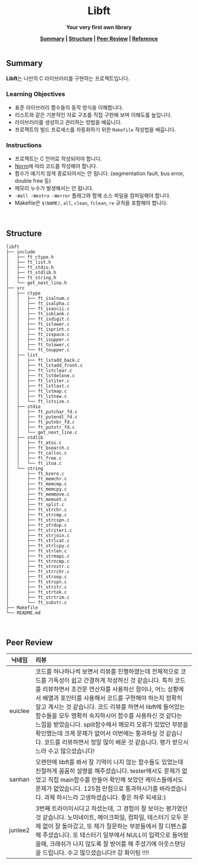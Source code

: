 <h1 align="center">Libft</h1>

<p align="center"><strong>Your very first own library</strong></p>

<div align="center">
  <strong>
    <a href="#summary">Summary</a> |
    <a href="#structure">Structure</a> |
    <a href="#peer-review">Peer Review</a> |
		<a href="https://man7.org/linux/man-pages/index.html">Reference</a>
  </strong>
</div>

<br>

## Summary

**Libft**는 나만의 C 라이브러리를 구현하는 프로젝트입니다.

### Learning Objectives

- 표준 라이브러리 함수들의 동작 방식을 이해합니다.
- 리스트와 같은 기본적인 자료 구조를 직접 구현해 보며 이해도를 높입니다.
- 라이브러리를 생성하고 관리하는 방법을 배웁니다.
- 프로젝트의 빌드 프로세스를 자동화하기 위한 `Makefile` 작성법을 배웁니다.

### Instructions

- 프로젝트는 C 언어로 작성되어야 합니다.
- [Norm](https://github.com/42School/norminette/blob/master/pdf/ko.norm.pdf)에 따라 코드를 작성해야 합니다.
- 함수가 예기치 않게 종료되어서는 안 됩니다. (segmentation fault, bus error, double free 등)
- 메모리 누수가 발생해서는 안 됩니다.
- `-Wall -Wextra -Werror` 플래그와 함께 소스 파일을 컴파일해야 합니다.
- Makefile은 `$(NAME)`, `all`, `clean`, `fclean`, `re` 규칙을 포함해야 합니다.

<br>

## Structure

```shell
libft
├── include
│   ├── ft_ctype.h
│   ├── ft_list.h
│   ├── ft_stdio.h
│   ├── ft_stdlib.h
│   ├── ft_string.h
│   └── get_next_line.h
├── src
│   ├── ctype
│   │   ├── ft_isalnum.c
│   │   ├── ft_isalpha.c
│   │   ├── ft_isascii.c
│   │   ├── ft_isblank.c
│   │   ├── ft_isdigit.c
│   │   ├── ft_islower.c
│   │   ├── ft_isprint.c
│   │   ├── ft_isspace.c
│   │   ├── ft_isupper.c
│   │   ├── ft_tolower.c
│   │   └── ft_toupper.c
│   ├── list
│   │   ├── ft_lstadd_back.c
│   │   ├── ft_lstadd_front.c
│   │   ├── ft_lstclear.c
│   │   ├── ft_lstdelone.c
│   │   ├── ft_lstiter.c
│   │   ├── ft_lstlast.c
│   │   ├── ft_lstmap.c
│   │   ├── ft_lstnew.c
│   │   └── ft_lstsize.c
│   ├── stdio
│   │   ├── ft_putchar_fd.c
│   │   ├── ft_putendl_fd.c
│   │   ├── ft_putnbr_fd.c
│   │   ├── ft_putstr_fd.c
│   │   └── get_next_line.c
│   ├── stdlib
│   │   ├── ft_atoi.c
│   │   ├── ft_bsearch.c
│   │   ├── ft_calloc.c
│   │   ├── ft_free.c
│   │   └── ft_itoa.c
│   └── string
│       ├── ft_bzero.c
│       ├── ft_memchr.c
│       ├── ft_memcmp.c
│       ├── ft_memcpy.c
│       ├── ft_memmove.c
│       ├── ft_memset.c
│       ├── ft_split.c
│       ├── ft_strchr.c
│       ├── ft_strcmp.c
│       ├── ft_strcspn.c
│       ├── ft_strdup.c
│       ├── ft_striteri.c
│       ├── ft_strjoin.c
│       ├── ft_strlcat.c
│       ├── ft_strlcpy.c
│       ├── ft_strlen.c
│       ├── ft_strmapi.c
│       ├── ft_strncmp.c
│       ├── ft_strnstr.c
│       ├── ft_strrchr.c
│       ├── ft_strsep.c
│       ├── ft_strspn.c
│       ├── ft_strstr.c
│       ├── ft_strtok.c
│       ├── ft_strtrim.c
│       └── ft_substr.c
├── Makefile
└── README.md
```

<br>

## Peer Review

| 닉네임  | 리뷰                                                                                                                                                                                                                                                                                                                                                                                                                                                                                                                                                                       |
| :-----: | :------------------------------------------------------------------------------------------------------------------------------------------------------------------------------------------------------------------------------------------------------------------------------------------------------------------------------------------------------------------------------------------------------------------------------------------------------------------------------------------------------------------------------------------------------------------------- |
| euiclee | 코드를 하나하나씩 보면서 리뷰를 진행하였는데 전체적으로 코드를 가독성이 쉽고 간결하게 작성하신 것 같습니다. 특히 코드를 리뷰하면서 조건문 연산자를 사용하신 점이나, 어느 상황에서 배열과 포인터를 사용해서 코드를 구현해야 하는지 정확히 알고 계시는 것 같습니다. 코드 리뷰를 하면서 libft에 들어있는 함수들을 모두 명확히 숙지하시어 함수를 사용하신 것 같다는 느낌을 받았습니다. split함수에서 메모리 오류가 있었던 부분을 확인했는데 크게 문제가 없어서 이번에는 통과하실 것 같습니다. 코드를 리뷰하면서 정말 많이 배운 것 같습니다. 평가 받으시느라 수고 많으셨습니다! |
| sanhan  | 오랜만에 libft를 봐서 잘 기억이 나지 않는 함수들도 있었는데 친절하게 꼼꼼히 설명을 해주셨습니다. tester에서도 문제가 없었고 직접 main함수를 만들어 확인해 보았던 케이스들에서도 문제가 없었습니다. 125점 만점으로 통과하시기를 바라겠습니다. 과제 하시느라 고생하셨습니다. 좋은 하루 되세요:)                                                                                                                                                                                                                                                                              |
| junlee2 | 3번째 트라이이시다고 하셨는데, 그 경험이 잘 보이는 평가였던 것 같습니다. 노미네이트, 메이크파일, 컴파일, 테스터기 모두 문제 없이 잘 돌아갔고, 또 제가 질문하는 부분들에서 잘 디펜스를 해 주셨습니다. 또 테스터기 일부에서 NULL이 입력으로 들어왔을때, 크래쉬가 나지 않도록 잘 방어를 해 주셨기에 아웃스텐딩을 드립니다. 수고 많으셨습니다!! 감 화이팅 !!!!                                                                                                                                                                                                                 |
